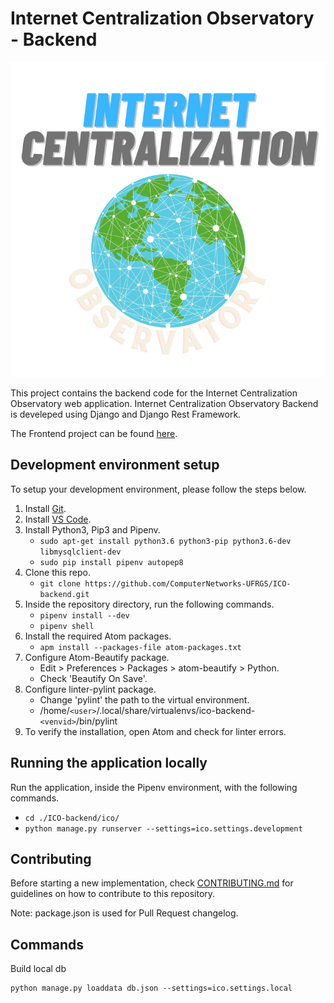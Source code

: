 # Internet Centralization Observatory - Backend

![ICO](ico/static/images/logo.png "Internet Centralization Observatory")

This project contains the backend code for the Internet Centralization Observatory web application.
Internet Centralization Observatory Backend is develeped using Django and Django Rest Framework.

The Frontend project can be found [here](https://github.com/ComputerNetworks-UFRGS/ICO-frontend).

## Development environment setup
To setup your development environment, please follow the steps below.

1. Install [Git](https://git-scm.com/).
2. Install [VS Code](https://code.visualstudio.com/).
3. Install Python3, Pip3 and Pipenv.
    * `sudo apt-get install python3.6 python3-pip python3.6-dev libmysqlclient-dev`
    * `sudo pip install pipenv autopep8`
4. Clone this repo.
    * `git clone https://github.com/ComputerNetworks-UFRGS/ICO-backend.git`
5. Inside the repository directory, run the following commands.
    * `pipenv install --dev`
    * `pipenv shell`
6. Install the required Atom packages.
    * `apm install --packages-file atom-packages.txt`
7. Configure Atom-Beautify package.
    * Edit > Preferences > Packages > atom-beautify > Python.
    * Check 'Beautify On Save'.
8. Configure linter-pylint package.
    * Change 'pylint' the path to the virtual environment.
    * /home/`<user>`/.local/share/virtualenvs/ico-backend-`<venvid>`/bin/pylint
8. To verify the installation, open Atom and check for linter errors.

## Running the application locally
Run the application, inside the Pipenv environment, with the following commands.
 * `cd ./ICO-backend/ico/`
 * `python manage.py runserver --settings=ico.settings.development`

 <!-- ALL-CONTRIBUTORS-LIST: START - Do not remove or modify this section -->
 <!-- ALL-CONTRIBUTORS-LIST:END -->

## Contributing
Before starting a new implementation, check [CONTRIBUTING.md](CONTRIBUTING.md) for guidelines on how to contribute to this repository.

Note: package.json is used for Pull Request changelog.

## Commands
Build local db
```
python manage.py loaddata db.json --settings=ico.settings.local
```
